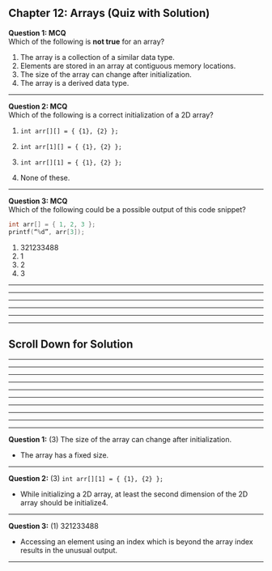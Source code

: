 ## Chapter 12: Arrays (Quiz with Solution)     

__Question 1: MCQ__     
Which of the following is __not true__ for an array? 
1. The array is a collection of a similar data type.
2. Elements are stored in an array at contiguous memory locations. 
3. The size of the array can change after initialization. 
4. The array is a derived data type. 

----- 

__Question 2: MCQ__     
Which of the following is a correct initialization of a 2D array?     

1. `int arr[][] = { {1}, {2} };`

2. `int arr[1][] = { {1}, {2} };`

3. `int arr[][1] = { {1}, {2} };`

4. None of these. 

----- 

__Question 3: MCQ__     
Which of the following could be a possible output of this code snippet? 
```C
int arr[] = { 1, 2, 3 };
printf(“%d”, arr[3]); 
```

1. 321233488
2. 1
3. 2
4. 3

------ 
---- 
----
----
----
----

## Scroll Down for Solution 
----
----
----
----
----
----
----
----
----
----
__Question 1:__ (3) The size of the array can change after initialization.   
- The array has a fixed size.    

---- 
__Question 2:__ (3) `int arr[][1] = { {1}, {2} };`
- While initializing a 2D array, at least the second dimension of the 2D array should be initialize4.     

---- 
__Question 3:__ (1) 321233488  
- Accessing an element using an index which is beyond the array index results in the unusual output.    

---- 
